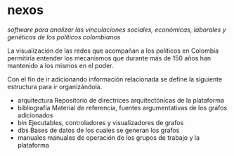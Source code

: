 # nexos
*software para analizar las vinculaciones sociales, económicas, laborales y genéticas de los políticos colombianos*

La visualización de las redes que acompañan a los políticos en Colombia permitiría entender los mecanismos que durante más de 150 años han mantenido a los mismos en el poder.

Con el fin de ir adicionando información relacionada se define la siguiente estructura para ir organizándola.

* arquitectura
  Repositorio de directrices arquitectónicas de la plataforma
* bibliografía
  Material de referencia, fuentes argumentativas de los grafos adicionados
* bin
  Ejecutables, controladores y visualizadores de grafos
* dbs
  Bases de datos de los cuales se generan los grafos
* manuales
  manuales de operación de los grupos de trabajo y la plataforma

